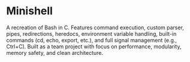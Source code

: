 # Minishell
A recreation of Bash in C. Features command execution, custom parser, pipes, redirections, heredocs, environment variable handling, built-in commands (cd, echo, export, etc.), and full signal management (e.g., Ctrl+C). Built as a team project with focus on performance, modularity, memory safety, and clean architecture.
